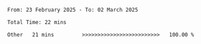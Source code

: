<!--START_SECTION:waka-->

```txt
From: 23 February 2025 - To: 02 March 2025

Total Time: 22 mins

Other   21 mins         >>>>>>>>>>>>>>>>>>>>>>>>>   100.00 %
```

<!--END_SECTION:waka-->
